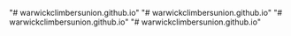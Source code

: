 "# warwickclimbersunion.github.io" 
"# warwickclimbersunion.github.io" 
"# warwickclimbersunion.github.io" 
"# warwickclimbersunion.github.io" 
